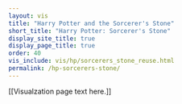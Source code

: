 ```yaml
---
layout: vis
title: "Harry Potter and the Sorcerer's Stone"
short_title: "Harry Potter: Sorcerer's Stone"
display_site_title: true
display_page_title: true
order: 40
vis_include: vis/hp/sorcerers_stone_reuse.html
permalink: /hp-sorcerers-stone/
---
```


[[Visualzation page text here.]]
